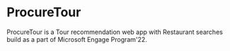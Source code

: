# ProcureTour
ProcureTour is a Tour recommendation web app with Restaurant searches build as a part of Microsoft Engage Program'22.
